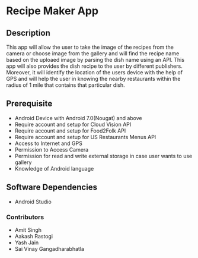 # Recipe Maker App

## Description
This app will allow the user to take the image of the recipes from the camera or choose image from the gallery and will find the recipe name based on the uploaed image by parsing the dish name using an API. This app will also provides the dish recipe to the user by different publishers. Moreover, it will identify the location of the users device with the help of GPS and will help the user in knowing the nearby restaurants within the radius of 1 mile that contains that particular dish. 

## Prerequisite
* Android Device with Android 7.0(Nougat) and above
* Require account and setup for Cloud Vision API
* Require account and setup for Food2Folk API
* Require account and setup for US Restaurants Menus API
* Access to Internet and GPS
* Permission to Access Camera
* Permission for read and write external storage in case user wants to use gallery
* Knowledge of Android language
  
## Software Dependencies
* Android Studio

### Contributors
* Amit Singh
* Aakash Rastogi
* Yash Jain
* Sai Vinay Gangadharabhatla